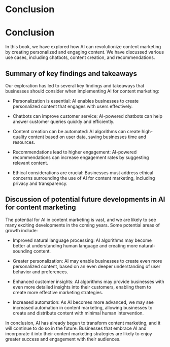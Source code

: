 # Conclusion

Conclusion
==========

In this book, we have explored how AI can revolutionize content marketing by creating personalized and engaging content. We have discussed various use cases, including chatbots, content creation, and recommendations.

Summary of key findings and takeaways
-------------------------------------

Our exploration has led to several key findings and takeaways that businesses should consider when implementing AI for content marketing:

* Personalization is essential: AI enables businesses to create personalized content that engages with users effectively.

* Chatbots can improve customer service: AI-powered chatbots can help answer customer queries quickly and efficiently.

* Content creation can be automated: AI algorithms can create high-quality content based on user data, saving businesses time and resources.

* Recommendations lead to higher engagement: AI-powered recommendations can increase engagement rates by suggesting relevant content.

* Ethical considerations are crucial: Businesses must address ethical concerns surrounding the use of AI for content marketing, including privacy and transparency.

Discussion of potential future developments in AI for content marketing
-----------------------------------------------------------------------

The potential for AI in content marketing is vast, and we are likely to see many exciting developments in the coming years. Some potential areas of growth include:

* Improved natural language processing: AI algorithms may become better at understanding human language and creating more natural-sounding content.

* Greater personalization: AI may enable businesses to create even more personalized content, based on an even deeper understanding of user behavior and preferences.

* Enhanced customer insights: AI algorithms may provide businesses with even more detailed insights into their customers, enabling them to create more effective marketing strategies.

* Increased automation: As AI becomes more advanced, we may see increased automation in content marketing, allowing businesses to create and distribute content with minimal human intervention.

In conclusion, AI has already begun to transform content marketing, and it will continue to do so in the future. Businesses that embrace AI and incorporate it into their content marketing strategies are likely to enjoy greater success and engagement with their audiences.